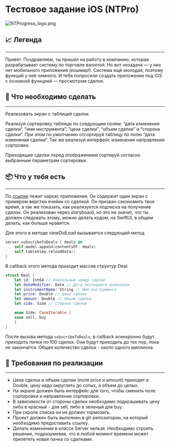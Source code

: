 # Тестовое задание iOS (NTPro)

![NTProgress_logo.png](NTProgress_logo.png)

## 📈 Легенда

---

Привет. Поздравляем, ты пришёл на работу в компанию, которая разрабатывает систему по торговле валютой. Но вот незадача — у них нет мобильного приложения (кошмар!). Система ещё молодая, поэтому функций у неё немного. И тебя попросили создать приложение под iOS с основной функцией — просмотром сделок. 

## 🔮 **Что необходимо сделать**

---

Реализовать экран с таблицей сделок.

Реализуй сортировку таблицы по следующим полям: “дата изменения сделки“, “имя инструмента”, “цена сделки”, “объем сделки” и “сторона сделки”. При этом по умолчанию отсортируй таблицу по полю “дата изменения сделки“. Так же реализуй интерфейс изменения направления сортровки.

Приходящие сделки перед отображением сортируй согласно выбранным параметрам сортировки.

## 📦 **Что у тебя есть**

---

По [ссылке](https://bitbucket.org/ntprog/mobileiosdevtestwork/src/master/) лежит каркас приложения. Он содержит один экран с примером верстки ячейки со сделкой. Он призван сэкономить твое время, а так же показать, как реализуется подписка на получение сделок. Он реализован через storyboard, но это не значит, что ты должен следовать этому, можно делать кодом, на SwiftUI, в общем делать, как больше нравится.

Для этого в методе viewDidLoad вызывается следующий метод

```swift
server.subscribeToDeals { deals in
    self.model.append(contentsOf: deals)
    self.tableView.reloadData()
}
```

В callback этого метода приходит массив структур Deal.

```swift
struct Deal {
    let id: Int64 // Уникальный номер сделки
    let dateModifier: Date // Дата последнего изменения
    let instrumentName: String // Имя инструмента
    let price: Double // Цена сделки
    let amount: Double // Объем сделки
    let side: Side // Сторона сделки   

    enum Side: CaseIterable {
    case sell, buy
    }
}
```

После вызова метода `subscribeToDeals`, в callback асинхронно будут приходить пачки по 100 сделок. Они будут приходить до тех пор, пока не закончатся. Общее количество сделок - около одного миллиона.

## 🔨 **Требования по реализации**

---

- Цена сделки и объем сделки (поля price и amount) приходят в Double, цену надо округлить до сотых, а объем до целых.
- На экране должен быть интерфейс для того, чтобы сменить поле сортировки и направление сортировки.
- В зависимости от стороны сделки необходимо подкрашивать цену либо в красный - для sell, либо в зеленый для buy.
- При скроле списка он не должен тормозить.
- Проект должен быть выполнен в git-репозитории, на который необходимо предоставить ссылку.
- Делать изменения в классе Server нельзя. Необходимо строить решение, подразумевая, что в любой момент времени может прилететь новая пачка со сделками.